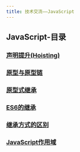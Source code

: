 ```yaml
---
title: 技术交流——JavaScript
---
```


## JavaScript-目录

### [声明提升(Hoisting)](声明提升(Hoisting).html)

### [原型与原型链](原型与原型链.html)

### [原型式继承](原型式继承.html)

### [ES6的继承](ES6的继承.html)

### [继承方式的区别](继承方式的区别.html)

### [JavaScript作用域](JavaScript作用域.html)